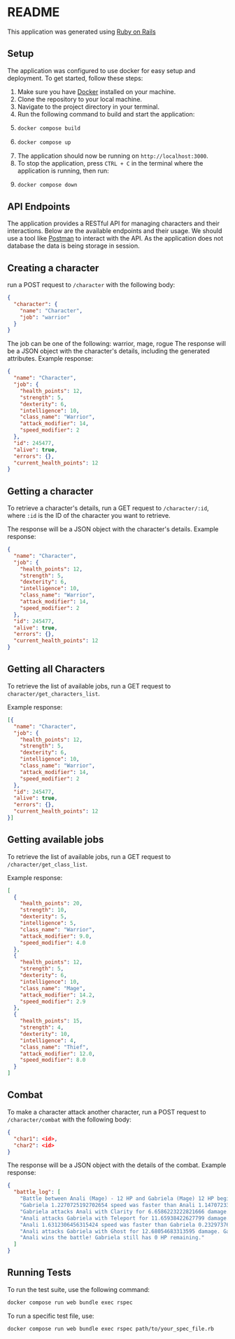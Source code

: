 # README

This application was generated using [Ruby on Rails](https://rubyonrails.org/)

## Setup
The application was configured to use docker for easy setup and deployment. To get started, follow these steps:
1. Make sure you have [Docker](https://www.docker.com/get-started) installed on your machine.
2. Clone the repository to your local machine.
3. Navigate to the project directory in your terminal.
4. Run the following command to build and start the application:
5. ```bash
   docker compose build
   ```
6. ```bash
   docker compose up
    ```
7. The application should now be running on `http://localhost:3000`.
8. To stop the application, press `CTRL + C` in the terminal where the application is running, then run:
9. ```bash
   docker compose down
   ```
   
## API Endpoints
The application provides a RESTful API for managing characters and their interactions. Below are the available endpoints and their usage.
We should use a tool like [Postman](https://www.postman.com/) to interact with the API. 
As the application does not database the data is being storage in session.
   
## Creating a character
run a POST request to `/character` with the following body:
```json
{
  "character": {
    "name": "Character",
    "job": "warrior"
  }
}
```
The job can be one of the following: warrior, mage, rogue
The response will be a JSON object with the character's details, including the generated attributes.
Example response:
```json
{
  "name": "Character",
  "job": {
    "health_points": 12,
    "strength": 5,
    "dexterity": 6,
    "intelligence": 10,
    "class_name": "Warrior",
    "attack_modifier": 14,
    "speed_modifier": 2
  },
  "id": 245477,
  "alive": true,
  "errors": {},
  "current_health_points": 12
}
```

## Getting a character
To retrieve a character's details, run a GET request to `/character/:id`, where `:id` is the ID of the character you want to retrieve.

The response will be a JSON object with the character's details.
Example response:
```json
{
  "name": "Character",
  "job": {
    "health_points": 12,
    "strength": 5,
    "dexterity": 6,
    "intelligence": 10,
    "class_name": "Warrior",
    "attack_modifier": 14,
    "speed_modifier": 2
  },
  "id": 245477,
  "alive": true,
  "errors": {},
  "current_health_points": 12
}
```

## Getting all Characters
To retrieve the list of available jobs, run a GET request to `character/get_characters_list`.

Example response:
```json
[{
  "name": "Character",
  "job": {
    "health_points": 12,
    "strength": 5,
    "dexterity": 6,
    "intelligence": 10,
    "class_name": "Warrior",
    "attack_modifier": 14,
    "speed_modifier": 2
  },
  "id": 245477,
  "alive": true,
  "errors": {},
  "current_health_points": 12
}]
```

## Getting available jobs
To retrieve the list of available jobs, run a GET request to `/character/get_class_list`.

Example response:
```json
[
  {
    "health_points": 20,
    "strength": 10,
    "dexterity": 5,
    "intelligence": 5,
    "class_name": "Warrior",
    "attack_modifier": 9.0,
    "speed_modifier": 4.0
  },
  {
    "health_points": 12,
    "strength": 5,
    "dexterity": 6,
    "intelligence": 10,
    "class_name": "Mage",
    "attack_modifier": 14.2,
    "speed_modifier": 2.9
  },
  {
    "health_points": 15,
    "strength": 4,
    "dexterity": 10,
    "intelligence": 4,
    "class_name": "Thief",
    "attack_modifier": 12.0,
    "speed_modifier": 8.0
  }
]
```

## Combat
To make a character attack another character, run a POST request to `/character/combat` with the following body:
```json
{
  "char1": <id>,
  "char2": <id>
}
```

The response will be a JSON object with the details of the combat.
Example response:
```json
{
  "battle_log": [
    "Battle between Anali (Mage) - 12 HP and Gabriela (Mage) 12 HP begins!",
    "Gabriela 1.2270725192702654 speed was faster than Anali 1.1470723393062825 speed and will begin this round.",
    "Gabriela attacks Anali with Clarity for 6.6586223222821666 damage. Anali has 5.3413776777178334 HP remaining.",
    "Anali attacks Gabriela with Teleport for 11.65938422627799 damage. Gabriela has 0.3406157737220106 HP remaining.",
    "Anali 1.6312306456315424 speed was faster than Gabriela 0.23297376497088393 speed and will begin this round.",
    "Anali attacks Gabriela with Ghost for 12.68054683313595 damage. Gabriela has 0 HP remaining.",
    "Anali wins the battle! Gabriela still has 0 HP remaining."
  ]
}
```

## Running Tests
To run the test suite, use the following command:
```bash
docker compose run web bundle exec rspec
```
To run a specific test file, use:
```bash
docker compose run web bundle exec rspec path/to/your_spec_file.rb
```




